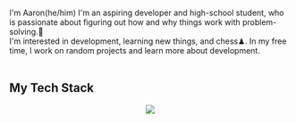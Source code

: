 <br>
I'm Aaron(he/him)
I'm an aspiring developer and high-school student, who is passionate about figuring out how and why things work with problem-solving.🧠
<br>
I'm interested in development, learning new things, and chess♟. In my free time, I work on random projects and learn more about development.
<br>
<br>

<h2>My Tech Stack</h2>
<p align="center">
<img src="https://skillicons.dev/icons?i=html,css,js,bootstrap,jquery,sass,react,py,github,git,nodejs,vscode,vite)](https://skillicons.dev)">
</p>

